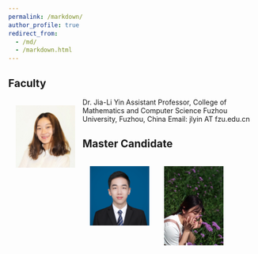 ```yaml
---
permalink: /markdown/
author_profile: true
redirect_from: 
  - /md/
  - /markdown.html
---
```

Faculty
-----
<img src='/images/Yin.JPG' width="120" style="float: left; margin: 15px">
Dr. Jia-Li Yin  
Assistant Professor, College of Mathematics and Computer Science  
Fuzhou University, Fuzhou, China  
Email: jlyin AT fzu.edu.cn  
<br>

Master Candidate
-----
<img src='/images/chen_bin.jpg' width="120" style="float: left; margin: 15px"><img src='/images/zhu_wanqing.jpg' width="120" style="float: left; margin: 15px">


